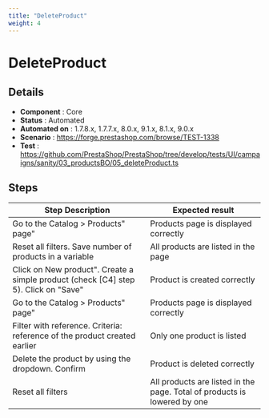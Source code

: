 ```yaml
---
title: "DeleteProduct"
weight: 4
---
```


# DeleteProduct
## Details
* **Component** : Core
* **Status** : Automated
* **Automated on** : 1.7.8.x, 1.7.7.x, 8.0.x, 9.1.x, 8.1.x, 9.0.x
* **Scenario** : https://forge.prestashop.com/browse/TEST-1338
* **Test** : https://github.com/PrestaShop/PrestaShop/tree/develop/tests/UI/campaigns/sanity/03_productsBO/05_deleteProduct.ts

## Steps
| Step Description | Expected result |
| ----- | ----- |
| Go to the Catalog > Products" page" | Products page is displayed correctly |
| Reset all filters. Save number of products in a variable | All products are listed in the page |
| Click on New product". Create a simple product (check [C4] step 5). Click on "Save" | Product is created correctly |
| Go to the Catalog > Products" page" | Products page is displayed correctly |
| Filter with reference. Criteria: reference of the product created earlier | Only one product is listed |
| Delete the product by using the dropdown. Confirm | Product is deleted correctly |
| Reset all filters | All products are listed in the page. Total of products is lowered by one |
